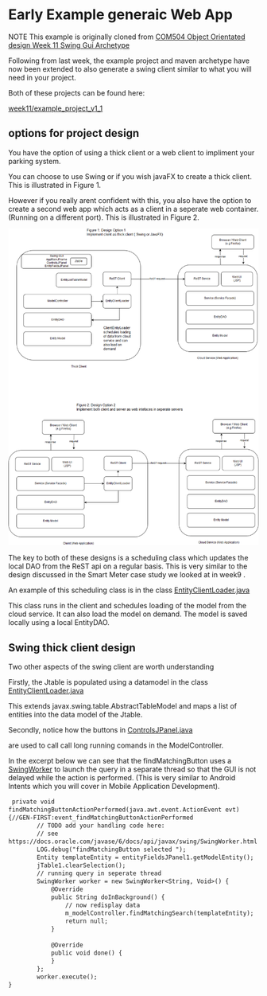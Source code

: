 # Early Example generaic Web App 
NOTE This example is originally cloned from 
[COM504 Object Orientated design Week 11 Swing Gui Archetype](https://github.com/gallenc/solent2Public/tree/master/week11)

Following from last week, the example project and maven archetype have now been extended to also generate a swing client similar to what you will need in your project.


Both of these projects can be found here:

[week11/example_project_v1_1](../week11/example_project_v1_1)

## options for project design

You have the option of using a thick client or a web client to impliment your parking system.

You can choose to use Swing or if you wish javaFX to create a thick client. 
This is illustrated in Figure 1.

However if you really arent confident with this, you also have the option to create a second web app which acts as a client in a seperate web container. (Running on a different port). This is illustrated in Figure 2.

![alt text](../week11/drawio/ArchitectureOptions.png "Figure ArchitectureOptions.png")

The key to both of these designs is a scheduling class which updates the local DAO from the ReST api on a regular basis. This is very similar to the design discussed in the Smart Meter case study we looked at in week9 . 

An example of this scheduling class is in the class [EntityClientLoader.java](../week11/example_project_v1_1/exampleproject/swing-client/src/main/java/solent/ac/uk/ood/examples/swingcient/EntityClientLoader.java) 

This class runs in the client and schedules loading of the model from the cloud service. It can also load the model on demand. The model is saved locally using a local EntityDAO.

## Swing thick client design

Two other aspects of the swing client are worth understanding

Firstly, the Jtable is populated using a datamodel in the class [EntityClientLoader.java](../week11/example_project_v1_1/exampleproject/swing-client/src/main/java/solent/ac/uk/ood/examples/swingcient/EntityListTableModel.java) 

This extends javax.swing.table.AbstractTableModel and maps a list of entities into the data model of the Jtable.

Secondly, notice how the buttons in [ControlsJPanel.java](../week11/example_project_v1_1/exampleproject/swing-client/src/main/java/solent/ac/uk/ood/examples/swingcient/gui/ControlsJPanel.java)

are used to call call long running comands in the ModelController.

In the excerpt below we can see that the findMatchingButton uses a [SwingWorker](https://docs.oracle.com/javase/6/docs/api/javax/swing/SwingWorker.html) to launch the query in a separate thread so that the GUI is not delayed while the action is performed. (This is very similar to Android Intents which you will cover in Mobile Application Development).  

```
 private void findMatchingButtonActionPerformed(java.awt.event.ActionEvent evt) {//GEN-FIRST:event_findMatchingButtonActionPerformed
        // TODO add your handling code here:
        // see https://docs.oracle.com/javase/6/docs/api/javax/swing/SwingWorker.html
        LOG.debug("findMatchingButton selected ");
        Entity templateEntity = entityFieldsJPanel1.getModelEntity();
        jTable1.clearSelection();
        // running query in seperate thread 
        SwingWorker worker = new SwingWorker<String, Void>() {
            @Override
            public String doInBackground() {
                // now redisplay data
                m_modelController.findMatchingSearch(templateEntity);
                return null;
            }

            @Override
            public void done() {
            }
        };
        worker.execute();
}
```



